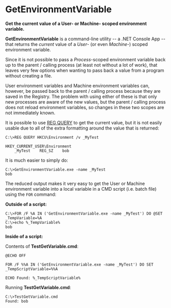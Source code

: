 # GetEnvironmentVariable
**Get the current value of a User- or Machine- scoped environment variable.**


**GetEnvironmentVariable** is a command-line utility -- a .NET Console App -- that returns the _current_ value of a _User_- (or even _Machine_-) scoped environment variable.

Since it is not possible to pass a _Process_-scoped environment variable back up to the parent / calling process (at least not without a lot of work), that leaves very few options when wanting to pass back a value from a program without creating a file.

User environment variables and Machine environment variables can, however, be passed back to the parent / calling process because they are saved in the Registry. The problem with using either of these is that only new processes are aware of the new values, but the parent / calling process does not reload environment variables, so changes in these two scopes are not immediately known.

It is possible to use [REG QUERY](https://technet.microsoft.com/en-us/library/cc742028.aspx) to get the current value, but it is not easily usable due to all of the extra formatting around the value that is returned:

    C:\>REG QUERY HKCU\Environment /v _MyTest
    
    HKEY_CURRENT_USER\Environment
        _MyTest    REG_SZ    bob

It is much easier to simply do:

    C:\>GetEnvironmentVariable.exe -name _MyTest
    bob

The reduced output makes it very easy to get the User or Machine environment variable into a local variable in a CMD script (i.e. batch file) using the `FOR` command:

**Outside of a script:**

    C:\>FOR /F %A IN ('GetEnvironmentVariable.exe -name _MyTest') DO @SET _TempVariable=%A
    C:\>echo %_TempVariable%
    bob
    
**Inside of a script:**

Contents of **TestGetVariable.cmd**:

    @ECHO OFF

    FOR /F %%A IN ('GetEnvironmentVariable.exe -name _MyTest') DO SET _TempScriptVariable=%%A

    ECHO Found: %_TempScriptVariable%

Running **TestGetVariable.cmd**:

    C:\>TestGetVariable.cmd
    Found: bob


